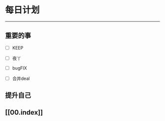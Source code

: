 
# 每日计划
---
## 重要的事

- [ ]  KEEP
- [ ]  夜丫
- [ ]  bugFIX
- [ ] 合并deal 



## 提升自己

  



## [[00.index]]










